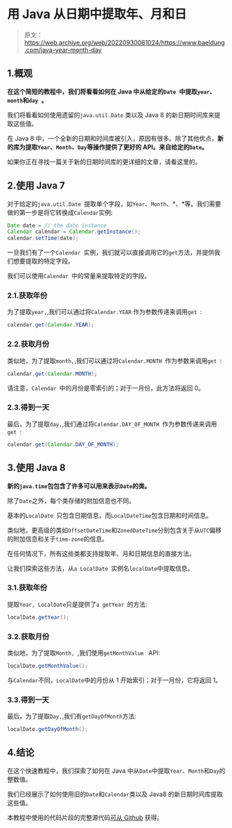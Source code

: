# 用 Java 从日期中提取年、月和日

> 原文：<https://web.archive.org/web/20220930061024/https://www.baeldung.com/java-year-month-day>

## 1.概观

**在这个简短的教程中，我们将看看如何在 Java 中从给定的`Date `中提取`year`、`month`和`day `。**

我们将看看如何使用遗留的`java.util.Date` 类以及 Java 8 的新日期时间库来提取这些值。

在 Java 8 中，一个全新的日期和时间库被引入，原因有很多。除了其他优点，**新的库为提取`Year`、`Month`、`Day`等操作提供了更好的 API。来自给定的`Date`。**

如果你正在寻找一篇关于新的日期时间库的更详细的文章，请看这里的。

## 2.使用 Java 7

对于给定的`java.util.Date `提取单个字段，如`Year`、`Month`、*、*等。我们需要做的第一步是将它转换成`Calendar`实例:

```java
Date date = // the date instance
Calendar calendar = Calendar.getInstance();
calendar.setTime(date);
```

一旦我们有了一个`Calendar `实例，我们就可以直接调用它的`get`方法，并提供我们想要提取的特定字段。

我们可以使用`Calendar `中的常量来提取特定的字段。

### 2.1.获取年份

为了提取`year,`,我们可以通过将`Calendar.YEAR` 作为参数传递来调用`get `:

```java
calendar.get(Calendar.YEAR);
```

### 2.2.获取月份

类似地，为了提取`month,`,我们可以通过将`Calendar.MONTH `作为参数来调用`get `:

```java
calendar.get(Calendar.MONTH);
```

请注意，`Calendar `中的月份是零索引的；对于一月份，此方法将返回 0。

### 2.3.得到一天

最后，为了提取`day,`,我们通过将`Calendar.DAY_OF_MONTH `作为参数传递来调用`get `:

```java
calendar.get(Calendar.DAY_OF_MONTH);
```

## 3.使用 Java 8

**新的`java.time`包包含了许多可以用来表示`Date`的类。**

除了`Date`之外，每个类存储的附加信息也不同。

基本的`LocalDate `只包含日期信息，而`LocalDateTime`包含日期和时间信息。

类似地，更高级的类如`OffsetDateTime`和`ZonedDateTime`分别包含关于从`UTC`偏移的附加信息和关于`time-zone`的信息。

在任何情况下，所有这些类都支持提取年、月和日期信息的直接方法。

让我们探索这些方法，从`a LocalDate `实例名`localDate`中提取信息。

### 3.1.获取年份

提取`Year, LocalDate`只是提供了`a getYear `的方法:

```java
localDate.getYear();
```

### 3.2.获取月份

类似地，为了提取`Month, `,我们使用`getMonthValue ` API:

```java
localDate.getMonthValue();
```

与`Calendar`不同，`LocalDate`中的月份从 1 开始索引；对于一月份，它将返回 1。

### 3.3.得到一天

最后，为了提取`Day,`,我们有`getDayOfMonth`方法:

```java
localDate.getDayOfMonth();
```

## 4.结论

在这个快速教程中，我们探索了如何在 Java 中从`Date`中提取`Year`、`Month`和`Day`的整数值。

我们已经展示了如何使用旧的`Date`和`Calendar`类以及 Java8 的新日期时间库提取这些值。

本教程中使用的代码片段的完整源代码[可从 Github](https://web.archive.org/web/20220707143818/https://github.com/eugenp/tutorials/tree/master/core-java-modules/core-java-date-operations-1) 获得。